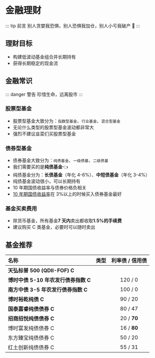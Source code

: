 # 金融理财

::: tip 前言
别人贪婪我恐惧，别人恐惧我加仓，别人小亏我破产 :rofl:
:::

## 理财目标

- 构建低波动基金组合并长期持有
- 获得长期稳定的现金流

## 金融常识

::: danger 警告
珍惜生命，远离股市
:::

### 股票型基金

- 股票型基金大致分为：`指数型基金`、`行业基金`、`混合型基金`
- 无论什么类型的股票型基金波动都非常大
- 强烈不建议韭菜们买股票型基金

### 债券型基金

- 债券基金大致分为：`纯债基金`、`一级债基`、`二级债基`
- 我们需要买的是**纯债基金**:point_left:
- 纯债基金分为：**长债基金**（年化 4-6%）、**中短债基金**（年化 3-4%）
- 纯债基金波动很小，可以长期持有
- 10 年期国债收益率与债券价格负相关
- [10 年期国债收益率](https://wallstreetcn.com/markets/codes/CN10YR.OTC)在 3%以上的时候买入债券基金最好<Badge text="重点" type="tip"/>

### 基金买卖费用

- 除货币基金，所有基金**7 天内**卖出都收取**1.5%的手续费**
- 建议购买 C 类基金，必要时可以随时卖出

## 基金推荐<Badge text="自负盈亏" type="warning"/>

| 名称                                 |                           类型                           | 利率债 / 信用债 |
| :----------------------------------- | :------------------------------------------------------: | :-------------: |
| **天弘标普 500 (QDII-FOF) C**        |  <Badge text="美股基" type="error" vertical="middle" />  |                 |
| **博时中债 5-10 年农发行债券指数 C** |   <Badge text="利率债" type="tip" vertical="middle" />   |     120 / 0     |
| **南方中债 3-5 年农发行债券指数 C**  |   <Badge text="利率债" type="tip" vertical="middle" />   |     100 / 0     |
| **博时裕乾纯债 C**                   |   <Badge text="利率债" type="tip" vertical="middle" />   |     90 / 20     |
| **国泰嘉睿纯债债券 C**               |   <Badge text="利率债" type="tip" vertical="middle" />   |     80 / 47     |
| **招商招悦纯债债券 C**               | <Badge text="信用债" type="warning" vertical="middle" /> |   20 / **70**   |
| 博时富发纯债债券 C                   | <Badge text="信用债" type="warning" vertical="middle" /> |   16 / **80**   |
| 东方臻宝纯债债券 C                   |   <Badge text="利率债" type="tip" vertical="middle" />   |     50 / 20     |
| 红土创新纯债债券 C                   |   <Badge text="利率债" type="tip" vertical="middle" />   |     55 / 31     |

